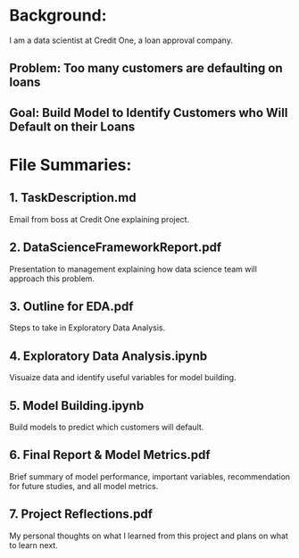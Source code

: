 # Background: 
I am a data scientist at Credit One, a loan approval company. 
## Problem: Too many customers are defaulting on loans
## Goal: Build Model to Identify Customers who Will Default on their Loans

# File Summaries:

## 1. TaskDescription.md
Email from boss at Credit One explaining project. 
## 2. DataScienceFrameworkReport.pdf
Presentation to management explaining how data science team will approach this problem. 
## 3. Outline for EDA.pdf
Steps to take in Exploratory Data Analysis. 
## 4. Exploratory Data Analysis.ipynb
Visuaize data and identify useful variables for model building. 
## 5. Model Building.ipynb
Build models to predict which customers will default. 
## 6. Final Report & Model Metrics.pdf
Brief summary of model performance, important variables, recommendation for future studies, and all model metrics.
## 7. Project Reflections.pdf
My personal thoughts on what I learned from this project and plans on what to learn next. 
